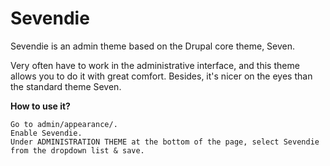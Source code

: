 Sevendie
============================

Sevendie is an admin theme based on the Drupal core theme, Seven.

Very often have to work in the administrative interface, and this theme allows you to do it with great comfort. Besides, it's nicer on the eyes than the standard theme Seven.

**How to use it?**

    Go to admin/appearance/.
    Enable Sevendie.
    Under ADMINISTRATION THEME at the bottom of the page, select Sevendie from the dropdown list & save.
